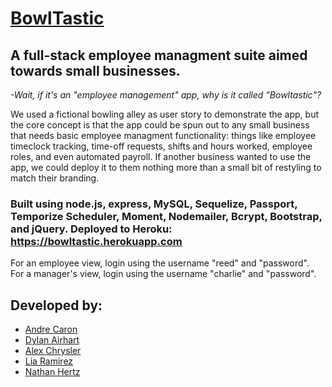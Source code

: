 # [BowlTastic](https://bowltastic.herokuapp.com/)

## A full-stack employee managment suite aimed towards small businesses.
*-Wait, if it's an "employee management" app, why is it called "Bowltastic"?*

We used a fictional bowling alley as user story to demonstrate the app, but the core concept is that the app could be spun out to any small business that needs basic employee managment functionality: things like employee timeclock tracking, time-off requests, shifts and hours worked, employee roles, and even automated payroll. If another business wanted to use the app, we could deploy it to them nothing more than a small bit of restyling to match their branding.

### Built using node.js, express, MySQL, Sequelize, Passport, Temporize Scheduler, Moment, Nodemailer, Bcrypt, Bootstrap, and jQuery. Deployed to Heroku: https://bowltastic.herokuapp.com

For an employee view, login using the username "reed" and "password".  
For a manager's view, login using the username "charlie" and "password".

## Developed by:
* [Andre Caron](https://github.com/amcaron1)
* [Dylan Airhart](https://github.com/nfgrawker)
* [Alex Chrysler](https://github.com/Alex-Chrysler)
* [Lia Ramirez](https://github.com/liavramirez21)
* [Nathan Hertz](https://github.com/hertz043)

